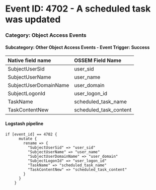 # Event ID: 4702 - A scheduled task was updated
### Category: Object Access Events
#### Subcategory: Other Object Access Events - Event Trigger: Success

|Native field name            |OSSEM Field Name                   |
|:----------------------------|:----------------------------------|
| SubjectUserSid              | user_sid                          |
| SubjectUserName             | user_name                         |
| SubjectUserDomainName       | user_domain                       |
| SubjectLogonId              | user_logon_id                     |
| TaskName                    | scheduled_task_name               |
| TaskContentNew              | scheduled_task_content            |

#### Logstash pipeline

```
if [event_id] == 4702 {
      mutate {
        rename => {
          "SubjectUserSid" => "user_sid"
          "SubjectUserName" => "user_name"
          "SubjectUserDomainName" => "user_domain"
          "SubjectLogonId" => "user_logon_id"
          "TaskName" => "scheduled_task_name"
          "TaskContentNew" => "scheduled_task_content"
        }
      }
    }
```